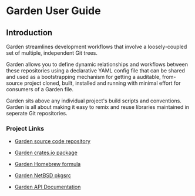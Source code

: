 # Garden User Guide

## Introduction

Garden streamlines development workflows that involve a loosely-coupled set of
multiple, independent Git trees.

Garden allows you to define dynamic relationships and workflows between these
repositories using a declarative YAML config file that can be shared and used as
a bootstrapping mechanism for getting a auditable, from-source project cloned,
built, installed and running with minimal effort for consumers of a Garden file.

Garden sits above any individual project's build scripts and conventions.
Garden is all about making it easy to remix and reuse libraries maintained
in seperate Git repositories.

### Project Links

* [Garden source code repository](https://gitlab.com/garden-rs/garden)

* [Garden crates.io package](https://crates.io/crates/garden-tools)

* [Garden Homebrew formula](https://gitlab.com/garden-rs/homebrew-garden)

* [Garden NetBSD pkgsrc](https://cdn.netbsd.org/pub/pkgsrc/current/pkgsrc/devel/garden/index.html)

* [Garden API Documentation](https://docs.rs/garden-tools)
